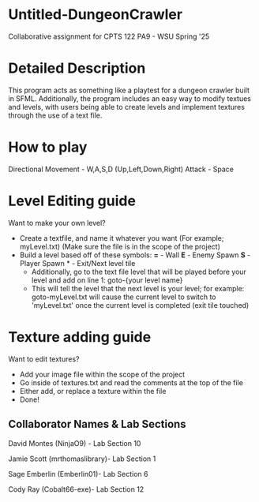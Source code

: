 # Untitled-DungeonCrawler
Collaborative assignment for CPTS 122 PA9 - WSU Spring '25

# Detailed Description

This program acts as something like a playtest for a dungeon crawler built in SFML.
Additionally, the program includes an easy way to modify textues and levels, with users being able to create levels and implement textures through the use of a text file.

# How to play

Directional Movement - W,A,S,D (Up,Left,Down,Right)
Attack - Space

# Level Editing guide

Want to make your own level?

- Create a textfile, and name it whatever you want (For example; myLevel.txt) (Make sure the file is in the scope of the project)
- Build a level based off of these symbols:
      **=** - Wall
      **E** - Enemy Spawn
      **S** - Player Spawn
        *   - Exit/Next level tile
  - Additionally, go to the text file level that will be played before your level and add on line 1:
        goto-{your level name}
  - This will tell the level that the next level is your level; for example:
        goto-myLevel.txt
      will cause the current level to switch to 'myLevel.txt' once the current level is completed (exit tile touched)

# Texture adding guide
Want to edit textures?

- Add your image file within the scope of the project
- Go inside of textures.txt and read the comments at the top of the file
- Either add, or replace a texture within the file
- Done!

## Collaborator Names & Lab Sections
David Montes (NinjaO9) - Lab Section 10

Jamie Scott (mrthomaslibrary)- Lab Section 1

Sage Emberlin (Emberlin01)- Lab Section 6

Cody Ray (Cobalt66-exe)- Lab Section 12
